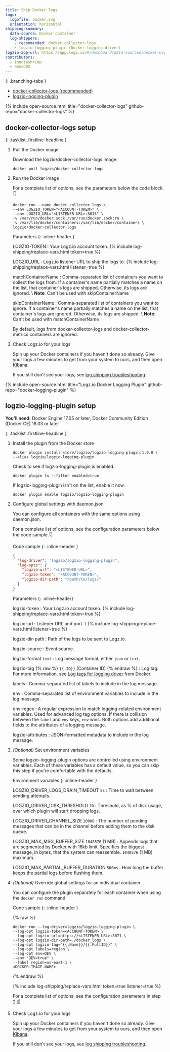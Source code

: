 ```yaml
---
title: Ship Docker logs
logo:
  logofile: docker.svg
  orientation: horizontal
shipping-summary:
  data-source: Docker container
  log-shippers:
    - recommended: docker-collector-logs
    - logzio-logging-plugin (Docker logging driver)
logzio-app-url: https://app.logz.io/#/dashboard/data-sources/Docker-Logging
contributors:
  - imnotashrimp
  - amosd92
---
```


<div class="branching-container">

{: .branching-tabs }
  * [docker-collector-logs <span class="sm ital">(recommended)</span>](#docker-collector-logs-config)
  * [logzio-logging-plugin](#logzio-logging-plugin-docker-logging-driver-config)

<div id="docker-collector-logs-config">

{% include open-source.html title="docker-collector-logs" github-repo="docker-collector-logs" %}

## docker-collector-logs setup

{: .tasklist .firstline-headline }
1. Pull the Docker image

    Download the logzio/docker-collector-logs image:

    ```shell
    docker pull logzio/docker-collector-logs
    ```

2. Run the Docker image

    For a complete list of options, see the parameters below the code block.👇

    ```shell
    docker run --name docker-collector-logs \
    --env LOGZIO_TOKEN="<ACCOUNT-TOKEN>" \
    --env LOGZIO_URL="<LISTENER-URL>:5015" \
    -v /var/run/docker.sock:/var/run/docker.sock:ro \
    -v /var/lib/docker/containers:/var/lib/docker/containers \
    logzio/docker-collector-logs
    ```

    Parameters
    {: .inline-header }

    LOGZIO-TOKEN <span class="required-param"></span>
    : Your Logz.io account token.
      {% include log-shipping/replace-vars.html token=true %}
      <!-- logzio-inject:account-token -->

    LOGZIO_URL <span class="required-param"></span>
    : Logz.io listener URL to ship the logs to.
      {% include log-shipping/replace-vars.html listener=true %}

    matchContainerName
    : Comma-separated list of containers you want to collect the logs from.
      If a container's name partially matches a name on the list, that container's logs are shipped.
      Otherwise, its logs are ignored. \\
      **Note**: Can't be used with skipContainerName

    skipContainerName
    : Comma-separated list of containers you want to ignore.
      If a container's name partially matches a name on the list, that container's logs are ignored.
      Otherwise, its logs are shipped. \\
      **Note**: Can't be used with matchContainerName

    <div class="info-box note">
      By default, logs from docker-collector-logs and docker-collector-metrics containers are ignored.
    </div>

3. Check Logz.io for your logs

    Spin up your Docker containers if you haven't done so already.
    Give your logs a few minutes to get from your system to ours, and then open [Kibana](https://app.logz.io/#/dashboard/kibana).

    If you still don't see your logs, see [log shipping troubleshooting]({{site.baseurl}}/user-guide/log-shipping/log-shipping-troubleshooting.html).

</div>

<div id="logzio-logging-plugin-docker-logging-driver-config">

{% include open-source.html title="Logz.io Docker Logging Plugin" github-repo="docker-logging-plugin" %}

## logzio-logging-plugin setup

**You'll need:** Docker Engine 17.05 or later, Docker Community Edition (Docker CE) 18.03 or later

{: .tasklist .firstline-headline }
1. Install the plugin from the Docker store

    ```shell
    docker plugin install store/logzio/logzio-logging-plugin:1.0.0 \
    --alias logzio/logzio-logging-plugin
    ```

    Check to see if logzio-logging-plugin is enabled.

    ```shell
    docker plugin ls --filter enabled=true
    ```

    If logzio-logging-plugin isn't on the list, enable it now.

    ```shell
    docker plugin enable logzio/logzio-logging-plugin
    ```

2. Configure global settings with daemon.json

    You can configure all containers with the same options using daemon.json.

    For a complete list of options, see the configuration parameters below the code sample.👇

    Code sample
    {: .inline-header }

    ```json
    {
      "log-driver": "logzio/logzio-logging-plugin",
      "log-opts": {
        "logzio-url": "<LISTENER-URL>",
        "logzio-token": "<ACCOUNT-TOKEN>",
        "logzio-dir-path": "/path/to/logs/"
      }
    }
    ```

    Parameters
    {: .inline-header}

    logzio-token <span class="required-param"></span>
    : Your Logz.io account token.
      {% include log-shipping/replace-vars.html token=true %}
      <!-- logzio-inject:account-token -->

    logzio-url	<span class="required-param"></span>
    : Listener URL and port. \\
      {% include log-shipping/replace-vars.html listener=true %}

    logzio-dir-path	<span class="required-param"></span>
    : Path of the logs to be sent to Logz.io.

    logzio-source
    : Event source.

    logzio-format <span class="default-param">`text`</span>
    : Log message format, either `json` or `text`.

    logzio-tag {% raw %} <span class="default-param">`{{.ID}}` (Container ID)</span> {% endraw %}
    : Log tag.
      For more information, see [Log tags for logging driver](https://docs.docker.com/v17.09/engine/admin/logging/log_tags/) from Docker.

    labels
    : Comma-separated list of labels to include in the log message.

    env
    :	Comma-separated list of environment variables to include in the log message.

    env-regex
    : A regular expression to match logging-related environment variables.
      Used for advanced log tag options.
      If there is collision between the `label` and `env` keys, `env` wins.
      Both options add additional fields to the attributes of a logging message.

    logzio-attributes
    : JSON-formatted metadata to include in the log message.

3. _(Optional)_ Set environment variables

    Some logzio-logging-plugin options are controlled using environment variables.
    Each of these variables has a default value, so you can skip this step if you're comfortable with the defaults.

    Environment variables
    {: .inline-header }

    LOGZIO_DRIVER_LOGS_DRAIN_TIMEOUT <span class="default-param">`5s`</span>
    : Time to wait between sending attempts.

    LOGZIO_DRIVER_DISK_THRESHOLD <span class="default-param">`70`</span>
    : Threshold, as % of disk usage, over which plugin will start dropping logs.

    LOGZIO_DRIVER_CHANNEL_SIZE <span class="default-param">`10000`</span>
    : The number of pending messages that can be in the channel before adding them to the disk queue.

    LOGZIO_MAX_MSG_BUFFER_SIZE <span class="default-param">`1048576` (1 MB)</span>
    : Appends logs that are segmented by Docker with 16kb limit.
      Specifies the biggest message, in bytes, that the system can reassemble.
      `1048576` (1 MB) maximum.

    LOGZIO_MAX_PARTIAL_BUFFER_DURATION <span class="default-param">`500ms`</span>
    : How long the buffer keeps the partial logs before flushing them.

4. _(Optional)_ Override global settings for an individual container

    You can configure the plugin separately for each container when using the `docker run` command.

    Code sample
    {: .inline-header }

    {% raw %}
    ```shell
    docker run --log-driver=logzio/logzio-logging-plugin \
    --log-opt logzio-token=<ACCOUNT-TOKEN> \
    --log-opt logzio-url=https://<LISTENER-URL>:8071 \
    --log-opt logzio-dir-path=./docker_logs \
    --log-opt logzio-tag="{{.Name}}/{{.FullID}}" \
    --log-opt labels=region \
    --log-opt env=DEV \
    --env "DEV=true" \
    --label region=us-east-1 \
    <DOCKER-IMAGE-NAME>
    ```
    {% endraw %}

    {% include log-shipping/replace-vars.html token=true listener=true %}

    For a complete list of options, see the configuration parameters in step 2.☝️

3. Check Logz.io for your logs

    Spin up your Docker containers if you haven't done so already. Give your logs a few minutes to get from your system to ours, and then open [Kibana](https://app.logz.io/#/dashboard/kibana).

    If you still don't see your logs, see [log shipping troubleshooting]({{site.baseurl}}/user-guide/log-shipping/log-shipping-troubleshooting.html).

</div>

</div>